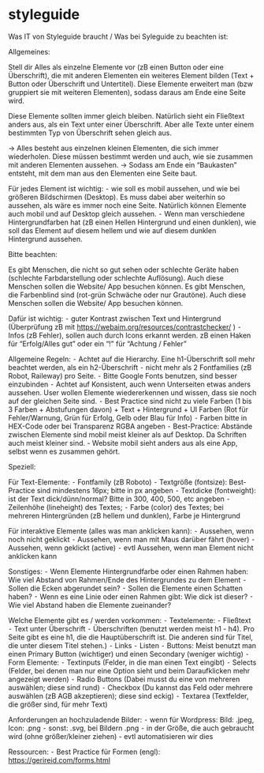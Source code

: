# styleguide

Was IT von Styleguide braucht / Was bei Syleguide zu beachten ist:

Allgemeines:

Stell dir Alles als einzelne Elemente vor (zB einen Button oder eine Überschrift), die mit anderen Elementen ein weiteres Element bilden (Text + Button oder Überschrift und Untertitel). 
Diese Elemente erweitert man (bzw gruppiert sie mit weiteren Elementen), sodass daraus am Ende eine Seite wird.

Diese Elemente sollten immer gleich bleiben. Natürlich sieht ein Fließtext anders aus, als ein Text unter einer Überschrift. Aber alle Texte unter einem bestimmten Typ von Überschrift sehen gleich aus.

-> Alles besteht aus einzelnen kleinen Elementen, die sich immer wiederholen. Diese müssen bestimmt werden und auch, wie sie zusammen mit anderen Elementen aussehen.
-> Sodass am Ende ein “Baukasten” entsteht, mit dem man aus den Elementen eine Seite baut.

Für jedes Element ist wichtig: 
	⁃	wie soll es mobil aussehen, und wie bei größeren Bildschirmen (Desktop). Es muss dabei aber weiterhin so aussehen, als wäre es immer noch eine Seite. Natürlich können Elemente auch mobil und auf Desktop gleich aussehen.
	⁃	Wenn man verschiedene Hintergrundfarben hat (zB einen Hellen Hintergrund und einen dunklen), wie soll das Element auf diesem hellem und wie auf diesem dunklen Hintergrund aussehen.

Bitte beachten:

Es gibt Menschen, die nicht so gut sehen oder schlechte Geräte haben (schlechte Farbdarstellung oder schlechte Auflösung). Auch diese Menschen sollen die Website/ App besuchen können.
Es gibt Menschen, die Farbenblind sind (rot-grün Schwäche oder nur Grautöne).  Auch diese Menschen sollen die Website/ App besuchen können.

Dafür ist wichtig:
	⁃	guter Kontrast zwischen Text und Hintergrund (Überprüfung zB mit https://webaim.org/resources/contrastchecker/ )
	⁃	Infos (zB Fehler), sollen auch durch Icons erkannt werden. zB einen Haken für “Erfolg/Alles gut” oder ein “!” für “Achtung / Fehler”

Allgemeine Regeln:
	⁃	Achtet auf die Hierarchy. Eine h1-Überschrift soll mehr beachtet werden, als ein h2-Überschrift
	⁃	nicht mehr als 2 Fontfamilies (zB Robot, Raileway) pro Seite.
	⁃	Bitte Google Fonts benutzen, sind besser einzubinden
	⁃	Achtet auf Konsistent, auch wenn Unterseiten etwas anders aussehen. User wollen Elemente wiedererkennen und wissen, dass sie noch auf der gleichen Seite sind.
	⁃	Best Practice sind nicht zu viele Farben (1 bis 3 Farben + Abstufungen davon) + Text + Hintergrund + UI Farben (Rot für Fehler/Warnung, Grün für Erfolg, Gelb oder Blau für Info)
	⁃	Farben bitte in HEX-Code oder bei Transparenz RGBA angeben
	⁃	Best-Practice: Abstände zwischen Elemente sind mobil meist kleiner als auf Desktop. Da Schriften auch meist kleiner sind.
	- 	Website mobil sieht anders aus als eine App, selbst wenn es zusammen gehört.

Speziell:

Für Text-Elemente:
	⁃	Fontfamily (zB Roboto)
	⁃	Textgröße (fontsize): Best-Practice sind mindestens 16px; bitte in px angeben
	⁃	Textdicke (fontweight): ist der Text dick/dünn/normal? Bitte in 300, 400, 500, etc angeben
	⁃	Zeilenhöhe (lineheight) des Textes;
	⁃	Farbe (color) des Textes; bei mehreren Hintergründen (zB hellem und dunklen), Farbe je Hintergrund

Für interaktive Elemente (alles was man anklicken kann):
	⁃	Aussehen, wenn noch nicht geklickt
	⁃	Aussehen, wenn man mit Maus darüber fährt (hover)
	⁃	Aussehen, wenn geklickt (active)
	⁃	evtl Aussehen, wenn man Element nicht anklicken kann

Sonstiges:
	⁃	Wenn Elemente Hintergrundfarbe oder einen Rahmen haben: Wie viel Abstand von Rahmen/Ende des Hintergrundes zu dem Element
	⁃	Sollen die Ecken abgerundet sein?
	⁃	Sollen die Elemente einen Schatten haben?
	⁃	Wenn es eine Linie oder einen Rahmen gibt: Wie dick ist dieser?
	⁃	Wie viel Abstand haben die Elemente zueinander?

Welche Elemente gibt es / werden vorkommen:
	⁃	Textelemente:
	⁃	Fließtext
	⁃	Text unter Überschrift
	⁃	Überschriften (benutzt werden meist h1 - h4). Pro Seite gibt es eine h1, die die Hauptüberschrift ist. Die anderen sind für Titel, die unter diesem Titel stehen.)
	⁃	Links
	⁃	Listen
	⁃	Buttons: Meist benutzt man einen Primary Button (wichtiger) und einen Secondary (weniger wichtig)
	⁃	Form Elemente:
	⁃	Textinputs (Felder, in die man einen Text eingibt)
	⁃	Selects (Felder, bei denen man nur eine Option sieht und beim Daraufklicken mehr angezeigt werden)
	⁃	Radio Buttons (Dabei musst du eine von mehreren auswählen; diese sind rund)
	⁃	Checkbox (Du kannst das Feld  oder mehrere auswählen (zB AGB akzeptieren); diese sind eckig)
	⁃	Textarea (Textfelder, die größer sind, für mehr Text)


Anforderungen an hochzuladende Bilder:
	⁃	wenn für Wordpress: Bild: .jpeg, Icon: .png
	⁃	sonst: .svg, bei Bildern .png
	⁃	in der Größe, die auch gebraucht wird (ohne größer/kleiner ziehen) - evtl automatisieren wir dies

Ressourcen:
	⁃	Best Practice für Formen (engl): https://gerireid.com/forms.html
